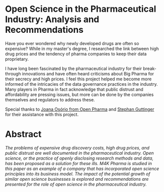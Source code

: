 # Open Science in the Pharmaceutical Industry: Analysis and Recommendations

Have you ever wondered why newly developed drugs are often so expensive? While in my master's degree, I researched the link between high drug prices and the tendency of pharma companies to keep their data proprietary.

I have long been fascinated by the pharmaceutical industry for their break-through innovations and have often heard criticisms about Big Pharma for their secrecy and high prices. I feel this project helped me become more informed of the intricacies of the data governance practices in the industry. Many players in Pharma in fact acknowledge that public distrust and affordability are pressing issues, but more can be done by the companies themselves and regulators to address these.

Special thanks to [Joana Osório from Open Pharma](https://www.openpharma.blog/about-us/) and [Stephan Guttinger](https://www.guttinger.co.uk/) for their assistance with this project.

# Abstract
*The problems of expensive drug discovery costs, high drug prices, and public distrust are well documented in the pharmaceutical industry. Open science, or the practice of openly disclosing research methods and data, has been proposed as a solution for these ills. M4K Pharma is studied in this paper as an example of a company that has incorporated open science principles into its business model. The impact of the potential growth of similar open science businesses is explored and recommendations are presented for the role of open science in the pharmaceutical industry.*
